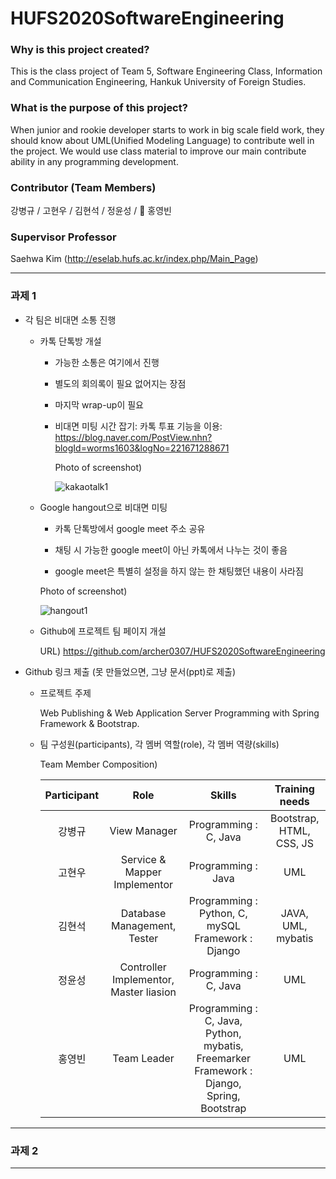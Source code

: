 # HUFS2020SoftwareEngineering

### Why is this project created?
This is the class project of Team 5, Software Engineering Class, Information and Communication Engineering, Hankuk University of Foreign Studies.

### What is the purpose of this project?
When junior and rookie developer starts to work in big scale field work, they should know about UML(Unified Modeling Language) to contribute well in the project. We would use class material to improve our main contribute ability in any programming development.

### Contributor (Team Members)
강병규 / 고현우 / 김현석 / 정윤성 / 👑 홍영빈

### Supervisor Professor
Saehwa Kim (http://eselab.hufs.ac.kr/index.php/Main_Page)

- - -

### 과제 1

* 각 팀은 비대면 소통 진행

   - 카톡 단톡방 개설

      - 가능한 소통은 여기에서 진행
      
      - 별도의 회의록이 필요 없어지는 장점
        
      - 마지막 wrap-up이 필요
      
      - 비대면 미팅 시간 잡기: 카톡 투표 기능을 이용: <br> https://blog.naver.com/PostView.nhn?blogId=worms1603&logNo=221671288671
      
         Photo of screenshot)

         ![kakaotalk1](https://github.com/archer0307/HUFS2020SoftwareEngineering/blob/master/images/kakaotalk1.png)
      
   - Google hangout으로 비대면 미팅

      - 카톡 단톡방에서 google meet 주소 공유
      
      - 채팅 시 가능한 google meet이 아닌 카톡에서 나누는 것이 좋음
      
      - google meet은 특별히 설정을 하지 않는 한 채팅했던 내용이 사라짐
      
      Photo of screenshot)
      
      ![hangout1](https://github.com/archer0307/HUFS2020SoftwareEngineering/blob/master/images/hangout1.png)
      
   - Github에 프로젝트 팀 페이지 개설
      
      URL) https://github.com/archer0307/HUFS2020SoftwareEngineering
   
* Github 링크 제출 (못 만들었으면, 그냥 문서(ppt)로 제출)

   - 프로젝트 주제
   
      Web Publishing & Web Application Server Programming with Spring Framework & Bootstrap.

   - 팀 구성원(participants), 각 멤버 역할(role), 각 멤버 역량(skills)
   
      Team Member Composition)
   
      |Participant|Role|Skills|Training needs|
      |:---------:|:--:|:----:|:------------:|
      |강병규|View Manager|Programming : C, Java|Bootstrap, HTML, CSS, JS|
      |고현우|Service & Mapper Implementor|Programming : Java|UML|
      |김현석|Database Management, Tester|Programming : Python, C, mySQL<br>Framework : Django|JAVA, UML, mybatis|
      |정윤성|Controller Implementor, Master liasion|Programming : C, Java|UML|
      |홍영빈|Team Leader|Programming : C, Java, Python, mybatis, Freemarker<br>Framework : Django, Spring, Bootstrap|UML|
      
- - -

### 과제 2

- - -
